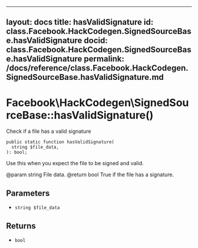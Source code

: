 
***

layout: docs
title: hasValidSignature
id: class.Facebook.HackCodegen.SignedSourceBase.hasValidSignature
docid: class.Facebook.HackCodegen.SignedSourceBase.hasValidSignature
permalink: /docs/reference/class.Facebook.HackCodegen.SignedSourceBase.hasValidSignature.md
---







# Facebook\\HackCodegen\\SignedSourceBase::hasValidSignature()




Check if a file has a valid signature




``` Hack
public static function hasValidSignature(
  string $file_data,
): bool;
```




Use this when you expect the file
to be signed and valid.




@param  string  File data.
@return bool    True if the file has a signature.




## Parameters




* ` string $file_data `




## Returns




- ` bool `